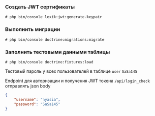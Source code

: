 ### Создать JWT сертификаты
```shell
# php bin/console lexik:jwt:generate-keypair
```
### Выполнить миграции
```shell
# php bin/console doctrine:migrations:migrate
```
### Заполнить тестовыми данными таблицы
```shell
# php bin/console doctrine:fixtures:load
```
Тестовый пароль у всех пользователей в таблице `user` `SaSa145`

Endpoint для авторизации и получения JWT токена `/api/login_check`
отправлять json body
```json
{
    "username": "nyasia",
    "password": "SaSa145"
}
```
